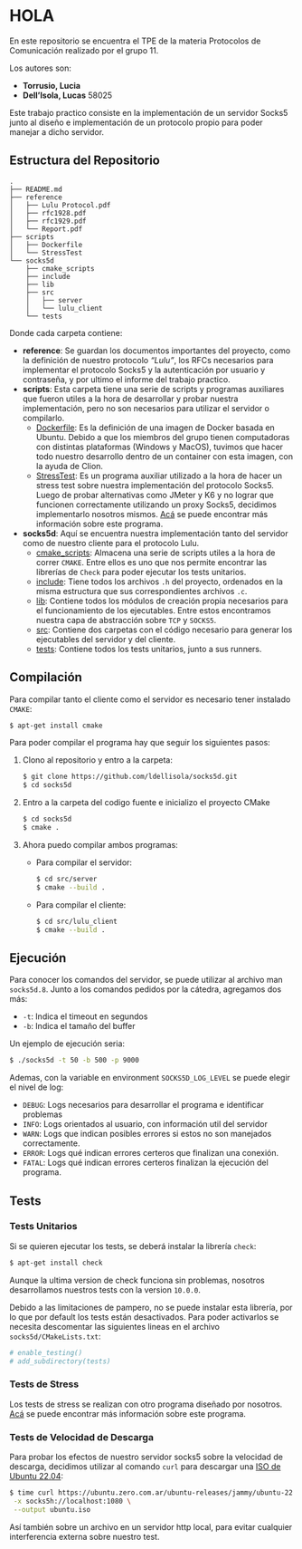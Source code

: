 # HOLA

En este repositorio se encuentra el TPE de la materia Protocolos de Comunicación realizado por el grupo 11.

Los autores son:

- **Torrusio, Lucia**
- **Dell’Isola, Lucas** 58025

Este trabajo practico consiste en la implementación de un servidor Socks5 junto al diseño e implementación de un protocolo propio para poder manejar a dicho servidor.

## Estructura del Repositorio

```
.
├── README.md
├── reference
│   ├── Lulu Protocol.pdf
│   ├── rfc1928.pdf
│   ├── rfc1929.pdf
│   └── Report.pdf
├── scripts
│   ├── Dockerfile
│   └── StressTest
└── socks5d
    ├── cmake_scripts
    ├── include
    ├── lib
    ├── src
    │   ├── server
    │   └── lulu_client
    └── tests
```

Donde cada carpeta contiene:

- **reference**: Se guardan los documentos importantes del proyecto, como la definición de nuestro protocolo *“Lulu”*, los RFCs necesarios para implementar el protocolo Socks5 y la autenticación por usuario y contraseña, y por ultimo el informe del trabajo practico.
- **scripts**: Esta carpeta tiene una serie de scripts y programas auxiliares que fueron utiles a la hora de desarrollar y probar nuestra implementación, pero no son necesarios para utilizar el servidor o compilarlo.
  - <u>Dockerfile</u>: Es la definición de una imagen de Docker basada en Ubuntu. Debido a que los miembros del grupo tienen computadoras con distintas plataformas (Windows y MacOS), tuvimos que hacer todo nuestro desarrollo dentro de un container con esta imagen, con la ayuda de Clion.
  - <u>StressTest</u>: Es un programa auxiliar utilizado a la hora de hacer un stress test sobre nuestra implementación del protocolo Socks5. Luego de probar alternativas como JMeter y K6 y no lograr que funcionen correctamente utilizando un proxy Socks5, decidimos implementarlo nosotros mismos. [Acá](scripts/StressTest/README.md) se puede encontrar más información sobre este programa.
- **socks5d**: Aquí se encuentra nuestra implementación tanto del servidor como de nuestro cliente para el protocolo Lulu.
  - <u>cmake_scripts</u>: Almacena una serie de scripts utiles a la hora de correr `CMAKE`. Entre ellos es uno que nos permite encontrar las librerías de `Check` para poder ejecutar los tests unitarios.
  - <u>include</u>: Tiene todos los archivos `.h` del proyecto, ordenados en la misma estructura que sus correspondientes archivos `.c`.
  - <u>lib</u>: Contiene todos los módulos de creación propia necesarios para el funcionamiento de los ejecutables. Entre estos encontramos nuestra capa de abstracción sobre `TCP` y `SOCKS5`.  
  - <u>src</u>: Contiene dos carpetas con el código necesario para generar los ejecutables del servidor y del cliente.
  - <u>tests</u>: Contiene todos los tests unitarios, junto a sus runners.

## Compilación

Para compilar tanto el cliente como el servidor es necesario tener instalado `CMAKE`:

```bash
$ apt-get install cmake
```

Para poder compilar el programa hay que seguir los siguientes pasos:

1. Clono al repositorio y entro a la carpeta:

   ```bash
   $ git clone https://github.com/ldellisola/socks5d.git
   $ cd socks5d
   ```

2. Entro a la carpeta del codigo fuente e inicializo el proyecto CMake

   ```bash
   $ cd socks5d
   $ cmake .
   ```

3. Ahora puedo compilar ambos programas:

   - Para compilar el servidor:

     ```bash
     $ cd src/server
     $ cmake --build .
     ```

   - Para compilar el cliente:

     ```bash
     $ cd src/lulu_client
     $ cmake --build .
     ```

## Ejecución  

Para conocer los comandos del servidor, se puede utilizar al archivo man `socks5d.8`. Junto a los comandos pedidos por la cátedra, agregamos dos más:

- `-t`: Indica el timeout en segundos
- `-b`: Indica el tamaño del buffer

Un ejemplo de ejecución seria:

```bash
$ ./socks5d -t 50 -b 500 -p 9000
```

Ademas, con la variable en environment `SOCKS5D_LOG_LEVEL` se puede elegir el nivel de log:

- `DEBUG`: Logs necesarios para desarrollar el programa e identificar problemas
- `INFO`: Logs orientados al usuario, con información util del servidor
- `WARN`: Logs que indican posibles errores si estos no son manejados correctamente.
- `ERROR`: Logs qué indican errores certeros que finalizan una conexión.
- `FATAL`: Logs qué indican errores certeros finalizan la ejecución del programa.

## Tests

### Tests Unitarios

Si se quieren ejecutar los tests, se deberá instalar la librería `check`:

```bash
$ apt-get install check
```

Aunque la ultima version de check funciona sin problemas, nosotros desarrollamos nuestros tests con la version `10.0.0`. 

Debido a las limitaciones de pampero, no se puede instalar esta librería, por lo que por default los tests están desactivados. Para poder activarlos se necesita descomentar las siguientes lineas en el archivo `socks5d/CMakeLists.txt`:

```cmake
# enable_testing()
# add_subdirectory(tests)
```

### Tests de Stress

Los tests de stress se realizan con otro programa diseñado por nosotros.  [Acá](scripts/StressTest/README.md) se puede encontrar más información sobre este programa.

### Tests de Velocidad de Descarga

Para probar los efectos de nuestro servidor socks5 sobre la velocidad de descarga, decidimos utilizar al comando `curl` para descargar una [ISO de Ubuntu 22.04](https://ubuntu.zero.com.ar/ubuntu-releases/jammy/ubuntu-22.04-desktop-amd64.iso):

```bash
$ time curl https://ubuntu.zero.com.ar/ubuntu-releases/jammy/ubuntu-22.04-desktop-amd64.iso \
 -x socks5h://localhost:1080 \
 --output ubuntu.iso
```

Así también sobre un archivo en un servidor http local, para evitar cualquier interferencia externa sobre nuestro test.











